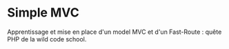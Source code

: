 # Simple MVC

Apprentissage et mise en place d'un model MVC et d'un Fast-Route  : quête PHP de la wild code school.
